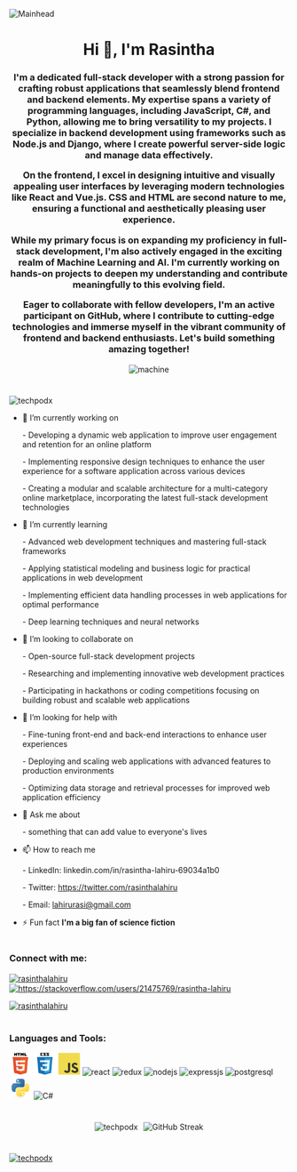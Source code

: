 ![Mainhead](https://imgur.com/ekeh3cF.gif)

<h1 align="center">Hi 👋, I'm Rasintha</h1>

<h3 align="center">I'm a dedicated full-stack developer with a strong passion for crafting robust applications that seamlessly blend frontend and backend elements. My expertise spans a variety of programming languages, including JavaScript, C#, and Python, allowing me to bring versatility to my projects. I specialize in backend development using frameworks such as Node.js and Django, where I create powerful server-side logic and manage data effectively.

On the frontend, I excel in designing intuitive and visually appealing user interfaces by leveraging modern technologies like React and Vue.js. CSS and HTML are second nature to me, ensuring a functional and aesthetically pleasing user experience.

While my primary focus is on expanding my proficiency in full-stack development, I'm also actively engaged in the exciting realm of Machine Learning and AI. I'm currently working on hands-on projects to deepen my understanding and contribute meaningfully to this evolving field.

Eager to collaborate with fellow developers, I'm an active participant on GitHub, where I contribute to cutting-edge technologies and immerse myself in the vibrant community of frontend and backend enthusiasts. Let's build something amazing together!</h3>
<p align="center"> <img src = https://imgur.com/71ufOzd.gif align = "center" width = "650" height = "320" alt = "machine">

#

<p align="left"> <img src="https://komarev.com/ghpvc/?username=techpodx&label=Profile%20views&color=0e75b6&style=flat" alt="techpodx" /> </p>


- 🔭 I’m currently working on 
      <p>- Developing a dynamic web application to improve user engagement and retention for an online platform</p>
      <p>- Implementing responsive design techniques to enhance the user experience for a software application across various devices</p>
      <p>- Creating a modular and scalable architecture for a multi-category online marketplace, incorporating the latest full-stack development technologies</p>

- 🌱 I’m currently learning 
      <p>- Advanced web development techniques and mastering full-stack frameworks</p>
      <p>- Applying statistical modeling and business logic for practical applications in web development</p>
      <p>- Implementing efficient data handling processes in web applications for optimal performance</p>
      <p>- Deep learning techniques and neural networks</p>

- 👯 I’m looking to collaborate on 
      <p>- Open-source full-stack development projects</p>
      <p>- Researching and implementing innovative web development practices</p>
      <p>- Participating in hackathons or coding competitions focusing on building robust and scalable web applications</p>

- 🤝 I’m looking for help with 
      <p>- Fine-tuning front-end and back-end interactions to enhance user experiences</p>
      <p>- Deploying and scaling web applications with advanced features to production environments</p>
      <p>- Optimizing data storage and retrieval processes for improved web application efficiency</p>

- 💬 Ask me about 
      <p>- something that can add value to everyone's lives</p>

- 📫 How to reach me 
      <p>- LinkedIn: linkedin.com/in/rasintha-lahiru-69034a1b0 </p>
      <p>- Twitter: https://twitter.com/rasinthalahiru</p>
      <p>- Email: lahirurasi@gmail.com</p>

- ⚡ Fun fact **I'm a big fan of science fiction**

#

<h3 align="left">Connect with me:</h3>

<p align="left"> <a href="https://twitter.com/rasinthalahiru" target="blank"><img align="center" src="https://raw.githubusercontent.com/rahuldkjain/github-profile-readme-generator/master/src/images/icons/Social/twitter.svg" alt="rasinthalahiru" height="30" width="40" /></a>
<a href="https://stackoverflow.com/users/https://stackoverflow.com/users/21475769/rasintha-lahiru" target="blank"><img align="center" src="https://raw.githubusercontent.com/rahuldkjain/github-profile-readme-generator/master/src/images/icons/Social/stack-overflow.svg" alt="https://stackoverflow.com/users/21475769/rasintha-lahiru" height="30" width="40" /></a>
</p>

<p align="left"> <a href="https://twitter.com/rasinthalahiru" target="blank"><img src="https://img.shields.io/twitter/follow/rasinthalahiru?logo=twitter&style=for-the-badge" alt="rasinthalahiru" /></a> </p>

#

<h3 align="left">Languages and Tools:</h3>
<p align="left"> 
      <img src="https://raw.githubusercontent.com/devicons/devicon/master/icons/html5/html5-original-wordmark.svg" alt="html5" width="40" height="40"/> 
      <img src="https://raw.githubusercontent.com/devicons/devicon/master/icons/css3/css3-original-wordmark.svg" alt="css3" width="40" height="40"/> 
      <img src="https://raw.githubusercontent.com/devicons/devicon/master/icons/javascript/javascript-original.svg" alt="javascript" width="40" height="40"/>
      <img src="https://github.com/TechPodx/Style-Repo/blob/fbb2323edea5d7fb97109aeebc56663750c9289c/Images/react.png" alt="react" width="40" height="40"/>
      <img src="https://github.com/TechPodx/Style-Repo/blob/fbb2323edea5d7fb97109aeebc56663750c9289c/Images/redux.png" alt="redux" width="40" height="40"/>
      <img src="https://github.com/TechPodx/Style-Repo/blob/fbb2323edea5d7fb97109aeebc56663750c9289c/Images/nodeJS.png" alt="nodejs" width="40" height="40"/>
      <img src="https://github.com/TechPodx/Style-Repo/blob/fbb2323edea5d7fb97109aeebc56663750c9289c/Images/expressJS.png" alt="expressjs" width="40" height="40"/>
      <img src="https://github.com/TechPodx/Style-Repo/blob/fbb2323edea5d7fb97109aeebc56663750c9289c/Images/postgresql.png" alt="postgresql" width="40" height="40"/>
      <img src="https://raw.githubusercontent.com/devicons/devicon/master/icons/python/python-original.svg" alt="python" width="40" height="40"/> 
      <img src="https://github.com/TechPodx/Style-Repo/blob/0845876a25015d08e3c685c54524846ed4867c93/C%23.png" alt="C#" width="40" height="40"/>
</p>

#

<div align="center">
  <div style="display: flex; justify-content: center;">
    <img src="https://github-readme-stats.vercel.app/api/top-langs?username=techpodx&show_icons=true&locale=en&layout=compact" alt="techpodx" />
    <img style="margin-left: 10px;" src="https://streak-stats.demolab.com?user=TechPodx&theme=dracula" alt="GitHub Streak" />
  </div>
</div>

#

<p align="left"> <a href="https://github.com/ryo-ma/github-profile-trophy"><img src="https://github-profile-trophy.vercel.app/?username=techpodx" alt="techpodx" /></a> </p>
